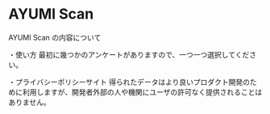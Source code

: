 # AYUMI Scan


AYUMI Scan の内容について

・使い方
最初に幾つかのアンケートがありますので、一つ一つ選択してください。



・プライバシーポリシーサイト
得られたデータはより良いプロダクト開発のために利用しますが、開発者外部の人や機関にユーザの許可なく提供されることはありません。
